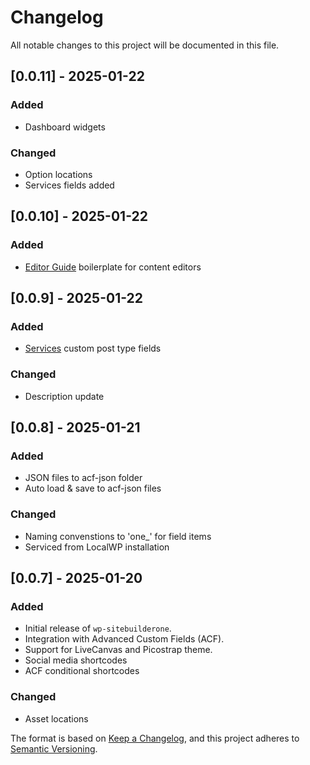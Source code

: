# Changelog

All notable changes to this project will be documented in this file.

## [0.0.11] - 2025-01-22
### Added
- Dashboard widgets
### Changed
- Option locations
- Services fields added

## [0.0.10] - 2025-01-22
### Added
- [Editor Guide](editor-guide.md) boilerplate for content editors

## [0.0.9] - 2025-01-22
### Added
- [Services](SERVICES.md) custom post type fields
### Changed
- Description update

## [0.0.8] - 2025-01-21
### Added
- JSON files to acf-json folder
- Auto load & save to acf-json files

### Changed
- Naming convenstions to 'one_' for field items
- Serviced from LocalWP installation

## [0.0.7] - 2025-01-20
### Added
- Initial release of `wp-sitebuilderone`.
- Integration with Advanced Custom Fields (ACF).
- Support for LiveCanvas and Picostrap theme.
- Social media shortcodes
- ACF conditional shortcodes

### Changed
- Asset locations


The format is based on [Keep a Changelog](https://keepachangelog.com/), 
and this project adheres to [Semantic Versioning](https://semver.org/).